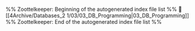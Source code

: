 %% Zoottelkeeper: Beginning of the autogenerated index file list  %%
📄 [[4Archive/Databases_2 1/03/03_DB_Programming|03_DB_Programming]]
%% Zoottelkeeper: End of the autogenerated index file list  %%
